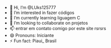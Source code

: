 - 👋 Hi, I’m @LUks125777
- 👀 I’m interested in fazer códigos 
- 🌱 I’m currently learning liguagem C
- 💞️ I’m looking to collaborate on projetos
- 📫 entrar em contato comigo por este site rsrsrs
- 😄 Pronouns: Iniciante
- ⚡ Fun fact: Piaui_ Brasil

<!---
LUks125777/LUks125777 is a ✨ special ✨ repository because its `README.md` (this file) appears on your GitHub profile.
You can click the Preview link to take a look at your changes.
--->

